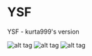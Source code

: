 YSF
===

YSF - kurta999's version

![alt tag](https://travis-ci.org/kurta999/YSF.svg?branch=YSF_)
![alt tag](https://ci.appveyor.com/api/projects/status/cbx4mw7ilgj5nrkr?svg=true)
![alt tag](https://img.shields.io/github/downloads/kurta999/YSF/total.svg?maxAge=86400)